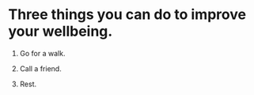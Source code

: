 
# Three things you can do to improve your wellbeing. #

1. Go for a walk. 

2. Call a friend. 

3. Rest. 
